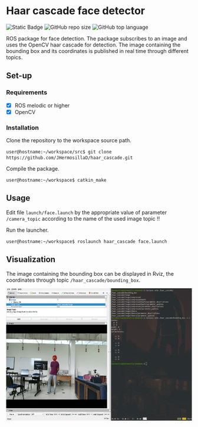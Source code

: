 # Haar cascade face detector
![Static Badge](https://img.shields.io/badge/ros%20-%20noetic%20-blue) ![GitHub repo size](https://img.shields.io/github/repo-size/jhermosillad/haar_cascade)
 ![GitHub top language](https://img.shields.io/github/languages/top/jhermosillad/haar_cascade) 

ROS package for face detection. The package subscribes to an image and uses the OpenCV haar cascade for detection. The image containing the bounding box and its coordinates is published in real time through different topics.
## Set-up
### Requirements
- [x] ROS melodic or higher
- [x] OpenCV
### Installation
Clone the repository to the workspace source path.
```
user@hostname:~/workspace/src$ git clone https://github.com/JHermosillaD/haar_cascade.git
```
Compile the package.
```
user@hostname:~/workspace$ catkin_make
```
## Usage
Edit file `launch/face.launch` by the appropriate value of parameter `/camera_topic` according to the name of the used image topic :bangbang:

Run the launcher.
```
user@hostname:~/workspace$ roslaunch haar_cascade face.launch
```
## Visualization
The image containing the bounding box can be displayed in Rviz, the coordinates through topic `/haar_cascade/bounding_box`.

<img width="605" height="360" src="/haar.png"> 
